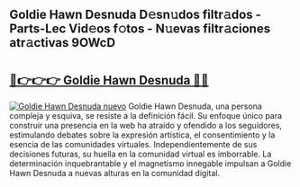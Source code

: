 ## Goldie Hawn Desnuda D𝚎sn𝚞dos filtr𝚊dos - Parts-Lec Vid𝚎os f𝚘tos - N𝚞evas filtr𝚊ciones atr𝚊ctivas 9OWcD

# <h2><a href="http://mb4aay0.tromn.icu/?c=Goldie+Hawn+Desnuda">🔗👉👉👉 Goldie Hawn Desnuda 🔗🔗</a></h2>

[![Goldie Hawn Desnuda nuevo](https://i.imgur.com/pEAQMta.gif)](http://mb4aay0.tromn.icu/?c=Goldie+Hawn+Desnuda)
Goldie Hawn Desnuda, una persona compleja y esquiva, se resiste a la definición fácil. Su enfoque único para construir una presencia en la web ha atraído y ofendido a los seguidores, estimulando debates sobre la expresión artística, el consentimiento y la esencia de las comunidades virtuales. Independientemente de sus decisiones futuras, su huella en la comunidad virtual es imborrable. La determinación inquebrantable y el magnetismo innegable impulsan a Goldie Hawn Desnuda a nuevas alturas en la comunidad digital.
